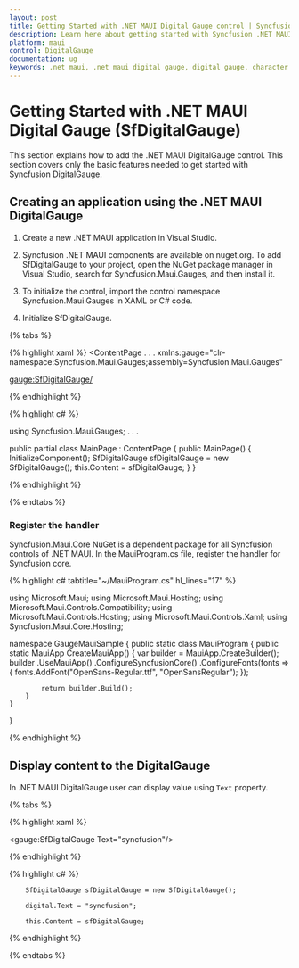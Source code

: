 ```yaml
---
layout: post
title: Getting Started with .NET MAUI Digital Gauge control | Syncfusion
description: Learn here about getting started with Syncfusion .NET MAUI Digital Gauge (SfDigitalGauge) control, its elements and more.
platform: maui
control: DigitalGauge
documentation: ug
keywords: .net maui, .net maui digital gauge, digital gauge, character segments, digital character, character types, character display types
---
```

# Getting Started with .NET MAUI Digital Gauge (SfDigitalGauge)

This section explains how to add the .NET MAUI DigitalGauge control. This section covers only the basic features needed to get started with Syncfusion DigitalGauge.

## Creating an application using the .NET MAUI DigitalGauge

1. Create a new .NET MAUI application in Visual Studio.

2. Syncfusion .NET MAUI components are available on nuget.org. To add SfDigitalGauge to your project,
open the NuGet package manager in Visual Studio, search for Syncfusion.Maui.Gauges, and then install it.

3. To initialize the control, import the control namespace Syncfusion.Maui.Gauges in XAML or C# code.

4. Initialize SfDigitalGauge.

{% tabs %}

{% highlight xaml %}
<ContentPage
. . .
   xmlns:gauge="clr-namespace:Syncfusion.Maui.Gauges;assembly=Syncfusion.Maui.Gauges"

   <gauge:SfDigitalGauge/> 
</ContentPage>

{% endhighlight %}

{% highlight c# %}

using Syncfusion.Maui.Gauges;
. . .

public partial class MainPage : ContentPage
{
    public MainPage()
    {
        InitializeComponent();
        SfDigitalGauge sfDigitalGauge = new SfDigitalGauge();
        this.Content = sfDigitalGauge;
    }
}


{% endhighlight %}

{% endtabs %}

### Register the handler

Syncfusion.Maui.Core NuGet is a dependent package for all Syncfusion controls of .NET MAUI. In the MauiProgram.cs file, register the handler for Syncfusion core.

{% highlight c# tabtitle="~/MauiProgram.cs" hl_lines="17" %}

using Microsoft.Maui;
using Microsoft.Maui.Hosting;
using Microsoft.Maui.Controls.Compatibility;
using Microsoft.Maui.Controls.Hosting;
using Microsoft.Maui.Controls.Xaml;
using Syncfusion.Maui.Core.Hosting;

namespace GaugeMauiSample
{
    public static class MauiProgram
    {
        public static MauiApp CreateMauiApp()
        {
            var builder = MauiApp.CreateBuilder();
            builder
            .UseMauiApp<App>()
            .ConfigureSyncfusionCore()
            .ConfigureFonts(fonts =>
            {
                fonts.AddFont("OpenSans-Regular.ttf", "OpenSansRegular");
            });

            return builder.Build();
        }
    }
}

{% endhighlight %} 

## Display content to the DigitalGauge

In .NET MAUI DigitalGauge user can display value using `Text` property.

{% tabs %}

{% highlight xaml %}

   <gauge:SfDigitalGauge Text="syncfusion"/> 

{% endhighlight %}

{% highlight c# %}

        SfDigitalGauge sfDigitalGauge = new SfDigitalGauge();

        digital.Text = "syncfusion";

        this.Content = sfDigitalGauge;
 
{% endhighlight %}

{% endtabs %}



